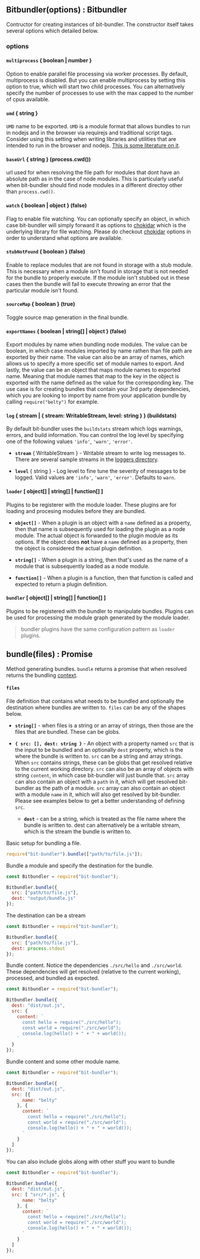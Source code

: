 ## Bitbundler(options) : Bitbundler

Contructor for creating instances of bit-bundler. The constructor itself takes several options which detailed below.

### options

#### **`multiprocess`** { boolean | number }

Option to enable parallel file processing via worker processes. By default, multiprocess is disabled. But you can enable multiprocess by setting this option to true, which will start two child processes. You can alternatively specify the number of processes to use with the max capped to the number of cpus available.

#### **`umd`** { string }

`UMD` name to be exported. `UMD` is a module format that allows bundles to run in nodejs and in the browser via requirejs and traditional script tags. Consider using this setting when writing libraries and utilities that are intended to run in the browser and nodejs. [This is some literature on it](https://github.com/umdjs/umd).

#### **`baseUrl`** { string } (process.cwd())

url used for when resolving the file path for modules that dont have an absolute path as in the case of node modules. This is particularly useful when bit-bundler should find node modules in a different directoy other than `process.cwd()`.

#### **`watch`** { boolean | object } (false)

Flag to enable file watching. You can optionally specify an object, in which case bit-bundler will simply forward it as options to [chokidar](https://github.com/paulmillr/chokidar) which is the underlying library for file watching. Please do checkout [chokidar](https://github.com/paulmillr/chokidar) options in order to understand what options are available.

#### **`stubNotFound`** { boolean } (false)

Enable to replace modules that are not found in storage with a stub module. This is necessary when a module isn't found in storage that is not needed for the bundle to properly execute. If the module isn't stubbed out in these cases then the bundle will fail to execute throwing an error that the particular module isn't found.

#### **`sourceMap`** { boolean } (true)

Toggle source map generation in the final bundle.

#### **`exportNames`** { boolean | string[] | object } (false)

Export modules by name when bundling node modules. The value can be boolean, in which case modules imported by name rathen than file path are exported by their name. The value can also be an array of names, which allows us to specify a more specific set of module names to export. And lastly, the value can be an object that maps module names to exported name. Meaning that module names that map to the key in the object is exported with the name defined as the value for the corresponding key.
The use case is for creating bundles that contain your 3rd party dependencies, which you are looking to import by name from your application bundle by calling `require("belty")` for example.

#### **`log`** { stream | { stream: WritableStream, level: string } } (buildstats)

By default bit-bundler uses the `buildstats` stream which logs warnings, errors, and build information. You can control the log level by specifying one of the following values `'info'`, `'warn'`, `'error'`.

  - **`stream`** { WritableStream } - Writable stream to write log messages to. There are several sample streams in the [loggers directory](https://github.com/MiguelCastillo/bit-bundler/tree/master/loggers).

  - **`level`** { string } - Log level to fine tune the severity of messages to be logged. Valid values are `'info'`, `'warn'`, `'error'`. Defaults to `warn`.

#### **`loader`** [ object[] | string[] | function[] ]

Plugins to be registerer with the module loader. These plugins are for loading and procesing modules before they are bundled.

  - **`object[]`** - When a plugin is an object with a `name` defined as a property, then that name is subsequently used for loading the plugin as a node module. The actual object is forwarded to the plugin module as its options. If the object does **not** have a `name` defined as a property, then the object is considered the actual plugin definition.

  - **`string[]`** - When a plugin is a string, then that's used as the name of a module that is subsequently loaded as a node module.

  - **`function[]`** - When a plugin is a function, then that function is called and expected to return a plugin definition.

#### **`bundler`** [ object[] | string[] | function[] ]

Plugins to be registered with the bundler to manipulate bundles. Plugins can be used for processing the module graph generated by the module loader.

> bundler plugins have the same configuration pattern as `loader` plugins.


## bundle(files) : Promise

Method generating bundles. `bundle` returns a promise that when resolved returns the bundling [context](#context).

#### **`files`**

File definition that contains what needs to be bundled and optionally the destination where bundles are written to. `files` can be any of the shapes below.

  - **`string[]`** - when files is a string or an array of strings, then those are the files that are bundled. These can be globs.

  - **`{ src: [], dest: string }`** - An object with a property named `src` that is the input to be bundled and an optionally `dest` property, which is the where the bundle is written to. `src` can be a string and array strings. When `src` contains strings, these can be globs that get resolved relative to the current working directory. `src` can also be an array of objects with string `content`, in which case bit-bundler will just bundle that. `src` array can also contain an object with a `path` in it, which will get resolved bit-bundler as the path of a module. `src` array can also contain an object with a module `name` in it, which will also get resolved by bit-bundler. Please see examples below to get a better understanding of defining `src`.

    - **`dest`** - can be a string, which is treated as the file name where the bundle is written to. dest can alternatively be a writable stream, which is the stream the bundle is written to.


Basic setup for bundling a file.

``` javascript
require("bit-bundler").bundle(["path/to/file.js"]);
```

Bundle a module and specify the destination for the bundle.

``` javascript
const Bitbundler = require("bit-bundler");

Bitbundler.bundle({
  src: ["path/to/file.js"],
  dest: "output/bundle.js"
});
```

The destination can be a stream

``` javascript
const Bitbundler = require("bit-bundler");

Bitbundler.bundle({
  src: ["path/to/file.js"],
  dest: process.stdout
});
```

Bundle content. Notice the dependencies `./src/hello` and `./src/world`. These dependencies will get resolved (relative to the current working), processed, and bundled as expected.

``` javascript
const Bitbundler = require("bit-bundler");

Bitbundler.bundle({
  dest: "dist/out.js",
  src: {
    content: `
      const hello = require("./src/hello");
      const world = require("./src/world");
      console.log(hello() + " + " + world());
    `
  }
});
```

Bundle content and some other module name.

``` javascript
const Bitbundler = require("bit-bundler");

Bitbundler.bundle({
  dest: "dist/out.js",
  src: [{
      name: "belty"
    }, {
      content: `
        const hello = require("./src/hello");
        const world = require("./src/world");
        console.log(hello() + " + " + world());
      `
    }
  ]
});
```

You can also include globs along with other stuff you want to bundle

``` javascript
const Bitbundler = require("bit-bundler");

Bitbundler.bundle({
  dest: "dist/out.js",
  src: [ "src/*.js", {
      name: "belty"
    }, {
      content: `
        const hello = require("./src/hello");
        const world = require("./src/world");
        console.log(hello() + " + " + world());
      `
    }
  ]
});
```
